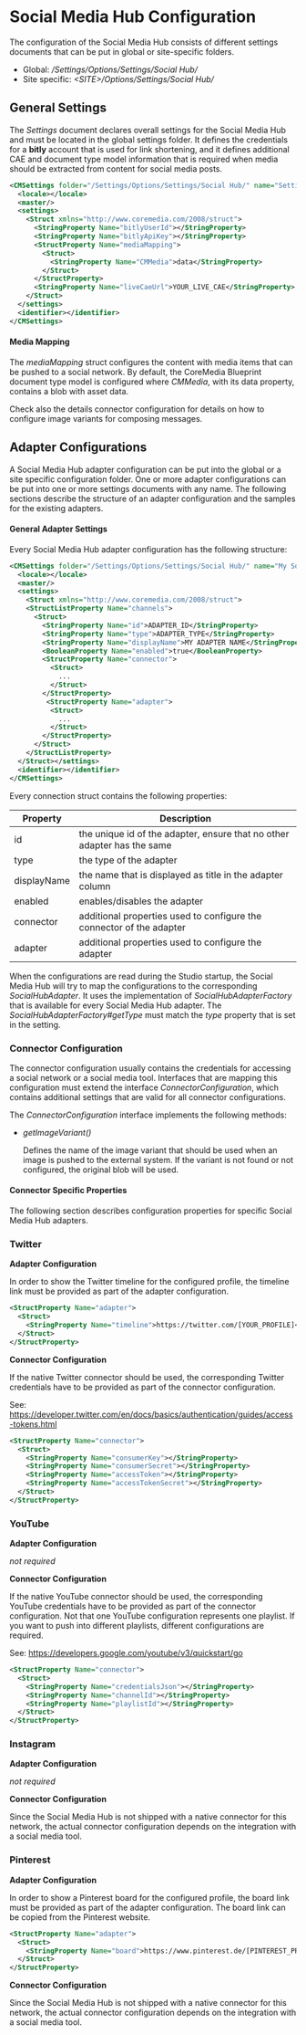 # Social Media Hub Configuration

The configuration of the Social Media Hub consists of different settings documents that can be
put in global or site-specific folders.

- Global: _/Settings/Options/Settings/Social Hub/_
- Site specific: _&lt;SITE&gt;/Options/Settings/Social Hub/_


## General Settings

The _Settings_ document declares overall settings for the Social Media Hub and must be located in the global settings folder.
It defines the credentials for a __bitly__ account that is used for link shortening, and it defines additional CAE and document type model
information that is required when media should be extracted from content for social media posts.

```xml
<CMSettings folder="/Settings/Options/Settings/Social Hub/" name="Settings">
  <locale></locale>
  <master/>
  <settings>
    <Struct xmlns="http://www.coremedia.com/2008/struct">
      <StringProperty Name="bitlyUserId"></StringProperty>
      <StringProperty Name="bitlyApiKey"></StringProperty>
      <StructProperty Name="mediaMapping">
        <Struct>
          <StringProperty Name="CMMedia">data</StringProperty>
        </Struct>
      </StructProperty>
      <StringProperty Name="liveCaeUrl">YOUR_LIVE_CAE</StringProperty>
    </Struct>
  </settings>
  <identifier></identifier>
</CMSettings> 
```

#### Media Mapping

The _mediaMapping_ struct configures the content with media items that can be pushed to a social network.
By default, the CoreMedia Blueprint document type model is configured where _CMMedia_, with its data property, contains 
a blob with asset data.

Check also the details connector configuration for details on how to configure image variants for composing messages.

## Adapter Configurations

A Social Media Hub adapter configuration can be put into the global or a site specific configuration folder.
One or more adapter configurations can be put into one or more settings documents with any name.
The following sections describe the structure of an adapter configuration and the samples for the existing adapters.

#### General Adapter Settings

Every Social Media Hub adapter configuration has the following structure:

```xml
<CMSettings folder="/Settings/Options/Settings/Social Hub/" name="My Social Hub Adapter">
  <locale></locale>
  <master/>
  <settings>
    <Struct xmlns="http://www.coremedia.com/2008/struct">
    <StructListProperty Name="channels">
      <Struct>
        <StringProperty Name="id">ADAPTER_ID</StringProperty>
        <StringProperty Name="type">ADAPTER_TYPE</StringProperty>
        <StringProperty Name="displayName">MY ADAPTER NAME</StringProperty>
        <BooleanProperty Name="enabled">true</BooleanProperty>
        <StructProperty Name="connector">
          <Struct>
            ...
          </Struct>
        </StructProperty>
         <StructProperty Name="adapter">
          <Struct>
            ...
          </Struct>
        </StructProperty>
      </Struct>
    </StructListProperty>
  </Struct></settings>
  <identifier></identifier>
</CMSettings>

```

Every connection struct contains the following properties:

| Property    | Description   |
| ----------- | ------------- |
| id          | the unique id of the adapter, ensure that no other adapter has the same |
| type        | the type of the adapter |
| displayName | the name that is displayed as title in the adapter column |
| enabled     | enables/disables the adapter | 
| connector   | additional properties used to configure the connector of the adapter |
| adapter     | additional properties used to configure the adapter |

When the configurations are read during the Studio startup, the Social Media Hub will try to map the configurations
to the corresponding _SocialHubAdapter_. It uses the implementation of _SocialHubAdapterFactory_ that is available for 
every Social Media Hub adapter. The _SocialHubAdapterFactory#getType_ must match the _type_ property that is set in the setting.

### Connector Configuration

The connector configuration usually contains the credentials for accessing a social network or a social media tool.
Interfaces that are mapping this configuration must extend the interface _ConnectorConfiguration_, which contains additional 
settings that are valid for all connector configurations.

The _ConnectorConfiguration_ interface implements the following methods:

- _getImageVariant()_ 
  
  Defines the name of the image variant that should be used when an image is pushed to the external system.
  If the variant is not found or not configured, the original blob will be used.



#### Connector Specific Properties

The following section describes configuration properties for specific Social Media Hub adapters.






### Twitter

__Adapter Configuration__

In order to show the Twitter timeline for the configured profile, the timeline link must
be provided as part of the adapter configuration.

```xml
<StructProperty Name="adapter">
  <Struct>
    <StringProperty Name="timeline">https://twitter.com/[YOUR_PROFILE]</StringProperty>
  </Struct>
</StructProperty> 
```


__Connector Configuration__

If the native Twitter connector should be used, the corresponding Twitter
credentials have to be provided as part of the connector configuration.

See: https://developer.twitter.com/en/docs/basics/authentication/guides/access-tokens.html


```xml
<StructProperty Name="connector">
  <Struct>
    <StringProperty Name="consumerKey"></StringProperty>
    <StringProperty Name="consumerSecret"></StringProperty>
    <StringProperty Name="accessToken"></StringProperty>
    <StringProperty Name="accessTokenSecret"></StringProperty>
  </Struct>
</StructProperty>
```








### YouTube

__Adapter Configuration__

_not required_

__Connector Configuration__

If the native YouTube connector should be used, the corresponding YouTube
credentials have to be provided as part of the connector configuration.
Not that one YouTube configuration represents one playlist. If you want to push into different playlists,
different configurations are required.

See: https://developers.google.com/youtube/v3/quickstart/go

```xml
<StructProperty Name="connector">
  <Struct>
    <StringProperty Name="credentialsJson"></StringProperty>
    <StringProperty Name="channelId"></StringProperty>
    <StringProperty Name="playlistId"></StringProperty>
  </Struct>
</StructProperty>
```








### Instagram

__Adapter Configuration__

_not required_

__Connector Configuration__

Since the Social Media Hub is not shipped with a native connector for this network, the actual connector configuration depends
on the integration with a social media tool.






### Pinterest

__Adapter Configuration__

In order to show a Pinterest board for the configured profile, the board link must
be provided as part of the adapter configuration. The board link can be copied from
the Pinterest website.

```xml
<StructProperty Name="adapter">
  <Struct>
    <StringProperty Name="board">https://www.pinterest.de/[PINTEREST_PRROFILE]/[PINTEREST_BOARD_NAME]</StringProperty>
  </Struct>
</StructProperty> 
```

__Connector Configuration__

Since the Social Media Hub is not shipped with a native connector for this network, the actual connector configuration depends
on the integration with a social media tool.
